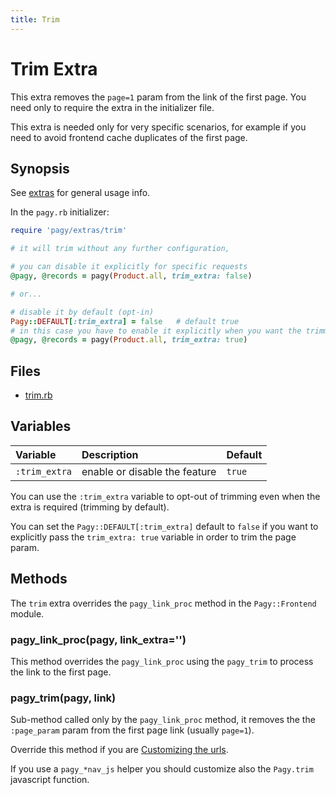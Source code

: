 ```yaml
---
title: Trim
---
```

# Trim Extra

This extra removes the `page=1` param from the link of the first page. You need only to require the extra in the initializer file.

This extra is needed only for very specific scenarios, for example if you need to avoid frontend cache duplicates of the first page.

## Synopsis

See [extras](../extras.md) for general usage info.

In the `pagy.rb` initializer:

```ruby
require 'pagy/extras/trim'

# it will trim without any further configuration,

# you can disable it explicitly for specific requests
@pagy, @records = pagy(Product.all, trim_extra: false)

# or...

# disable it by default (opt-in)
Pagy::DEFAULT[:trim_extra] = false   # default true
# in this case you have to enable it explicitly when you want the trimming
@pagy, @records = pagy(Product.all, trim_extra: true)
```

## Files

- [trim.rb](https://github.com/ddnexus/pagy/blob/master/lib/pagy/extras/trim.rb)

## Variables

| Variable      | Description                   | Default |
| :------------ | :---------------------------- | :------ |
| `:trim_extra` | enable or disable the feature | `true`  |

You can use the `:trim_extra` variable to opt-out of trimming even when the extra is required (trimming by default).

You can set the `Pagy::DEFAULT[:trim_extra]` default to `false` if you want to explicitly pass the `trim_extra: true` variable in order to trim the page param.

## Methods

The `trim` extra overrides the `pagy_link_proc` method in the `Pagy::Frontend` module.

### pagy_link_proc(pagy, link_extra='')

This method overrides the `pagy_link_proc` using the `pagy_trim` to process the link to the first page.

### pagy_trim(pagy, link)

Sub-method called only by the `pagy_link_proc` method, it removes the the `:page_param` param from the first page link (usually `page=1`).

Override this method if you are [Customizing the urls](../how-to.md#customizing-the-url).

If you use a `pagy_*nav_js` helper you should customize also the `Pagy.trim` javascript function.

